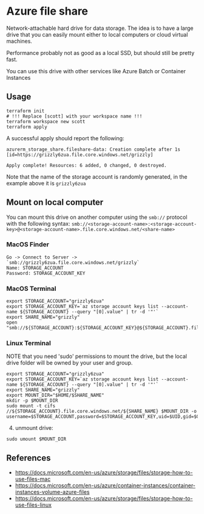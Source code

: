 # Azure file share

Network-attachable hard drive for data storage. The idea is to have a large drive
that you can easily mount either to local computers or cloud virtual machines.

Performance probably not as good as a local SSD, but should still be pretty fast.

You can use this drive with other services like Azure Batch or Container Instances

## Usage
```
terraform init
# !!! Replace [scott] with your workspace name !!!
terraform workspace new scott
terraform apply
```

A successful apply should report the following:
```
azurerm_storage_share.fileshare-data: Creation complete after 1s [id=https://grizzly6zua.file.core.windows.net/grizzly]

Apply complete! Resources: 6 added, 0 changed, 0 destroyed.
```

Note that the name of the storage account is randomly generated, in the example above it is `grizzly6zua`


## Mount on local computer

You can mount this drive on another computer using the `smb://` protocol with the following syntax: `smb://<storage-account-name>:<storage-account-key>@<storage-account-name>.file.core.windows.net/<share-name>`

### MacOS Finder
    Go -> Connect to Server -> `smb://grizzly6zua.file.core.windows.net/grizzly`
    Name: STORAGE_ACCOUNT
    Password: STORAGE_ACCOUNT_KEY

### MacOS Terminal
```
export STORAGE_ACCOUNT="grizzly6zua"
export STORAGE_ACCOUNT_KEY=`az storage account keys list --account-name ${STORAGE_ACCOUNT} --query "[0].value" | tr -d '"'`
export SHARE_NAME="grizzly"
open "smb://${STORAGE_ACCOUNT}:${STORAGE_ACCOUNT_KEY}@${STORAGE_ACCOUNT}.file.core.windows.net/${SHARE_NAME}"
```

### Linux Terminal

NOTE that you need 'sudo' permissions to mount the drive, but the local drive folder will be owned by your user and group.
```
export STORAGE_ACCOUNT="grizzly6zua"
export STORAGE_ACCOUNT_KEY=`az storage account keys list --account-name ${STORAGE_ACCOUNT} --query "[0].value" | tr -d '"'`
export SHARE_NAME="grizzly"
export MOUNT_DIR="$HOME/$SHARE_NAME"
mkdir -p $MOUNT_DIR
sudo mount -t cifs //${STORAGE_ACCOUNT}.file.core.windows.net/${SHARE_NAME} $MOUNT_DIR -o username=$STORAGE_ACCOUNT,password=$STORAGE_ACCOUNT_KEY,uid=$UID,gid=$GROUPS,serverino
```

4. unmount drive:
```
sudo umount $MOUNT_DIR
```

## References

* https://docs.microsoft.com/en-us/azure/storage/files/storage-how-to-use-files-mac
* https://docs.microsoft.com/en-us/azure/container-instances/container-instances-volume-azure-files
* https://docs.microsoft.com/en-us/azure/storage/files/storage-how-to-use-files-linux
